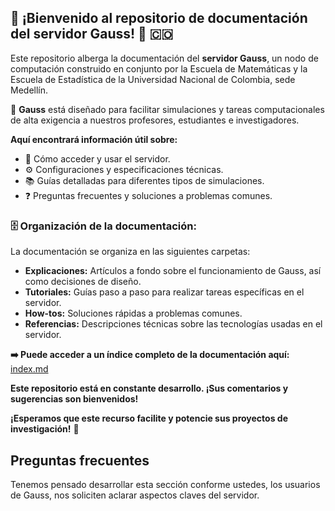 ## 👋 ¡Bienvenido al repositorio de documentación del servidor Gauss! 🏫 🇨🇴

Este repositorio alberga la documentación del **servidor Gauss**, un nodo de
computación construido en conjunto por la Escuela de Matemáticas y la Escuela de
Estadística de la Universidad Nacional de Colombia, sede Medellín.

🧠 **Gauss** está diseñado para facilitar simulaciones y tareas computacionales
de alta exigencia a nuestros profesores, estudiantes e investigadores.

**Aquí encontrará información útil sobre:**

- 🚀 Cómo acceder y usar el servidor.
- ⚙️ Configuraciones y especificaciones técnicas.
- 📚 Guías detalladas para diferentes tipos de simulaciones.
- ❓ Preguntas frecuentes y soluciones a problemas comunes.

### 🗄️ Organización de la documentación:

La documentación se organiza en las siguientes carpetas:

- **Explicaciones:** Artículos a fondo sobre el funcionamiento de Gauss, así
  como decisiones de diseño.
- **Tutoriales:** Guías paso a paso para realizar tareas específicas en el
  servidor.
- **How-tos:** Soluciones rápidas a problemas comunes.
- **Referencias:** Descripciones técnicas sobre las tecnologías usadas en el
  servidor.

**➡️ Puede acceder a un índice completo de la documentación aquí:**
[index.md](index.md)

**Este repositorio está en constante desarrollo. ¡Sus comentarios y sugerencias
son bienvenidos!**

**¡Esperamos que este recurso facilite y potencie sus proyectos de
investigación!** 🚀

## Preguntas frecuentes

Tenemos pensado desarrollar esta sección conforme ustedes, los usuarios de
Gauss, nos soliciten aclarar aspectos claves del servidor.
